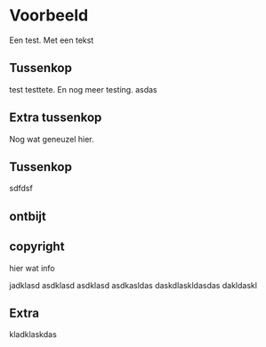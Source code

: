 # Voorbeeld

Een test. Met een tekst

## Tussenkop

test testtete. En nog meer testing. asdas

## Extra tussenkop

Nog wat geneuzel hier.

## Tussenkop

sdfdsf

## ontbijt

## copyright
hier wat info

jadklasd asdklasd asdklasd asdkasldas daskdlaskldasdas dakldaskl

## Extra
kladklaskdas